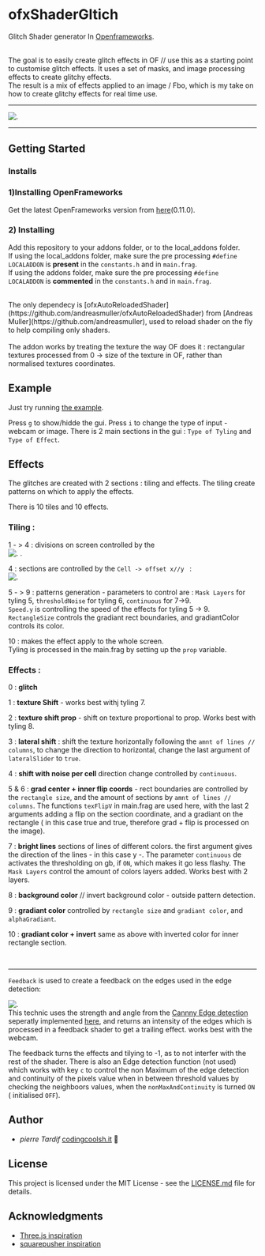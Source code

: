 # ofxShaderGltich
Glitch Shader generator In [Openframeworks](https://openframeworks.cc).

 </br> The goal is to easily create glitch effects in OF // use this as a starting point to customise glitch effects.
 It uses a set of masks, and image processing effects to create glitchy effects.
 </br>
 The result is a mix of effects applied to an image / Fbo, which is my take on how to create glitchy effects for real time use.
</br>

- - - -

![.](readme_files/example.gif)

- - - -
## Getting Started
### Installs

### 1)Installing OpenFrameworks

Get the latest OpenFrameworks version from [here](https://openframeworks.cc/download)(0.11.0).
</br>

### 2) Installing

Add this repository to your addons folder, or to the local_addons folder.
</br>
If using the local_addons folder, make sure the pre processing `#define LOCALADDON`  is **present** in the `constants.h` and in `main.frag`.
</br>
If using the addons folder, make sure the pre processing `#define LOCALADDON`  is **commented** in the `constants.h` and in `main.frag`.


</br>
The only dependecy is [ofxAutoReloadedShader](https://github.com/andreasmuller/ofxAutoReloadedShader) from [Andreas Muller](https://github.com/andreasmuller), used to reload shader on the fly to help compiling only shaders.
</br>

</br>
The addon works by treating the texture the way OF does it : rectangular textures processed from 0 -> size of the texture in OF, rather than normalised textures coordinates.
</br>



## Example

Just try running [the example](./example).

Press `g` to show/hidde the gui.
Press `i` to change the type of input - webcam or image.
There is 2 main sections in the gui :  `Type of Tyling` and `Type of Effect`.


## Effects
The glitches are created with 2 sections : tiling and effects.
The tiling create patterns on which to apply the effects.

There is 10 tiles and 10 effects.

### Tiling :
1 - > 4 : divisions on screen controlled by the  
![.](readme_files/gui_1.png) .</br>

4 : sections are controlled by the `Cell -> offset x//y ` :  
![.](readme_files/gui_2.png)</br>

5 - > 9 : patterns generation  - parameters to control are : `Mask Layers` for tyling 5, `thresholdNoise` for tyling 6, `continuous` for 7->9.</br>
`Speed.y` is controlling the speed of the effects for tyling 5 -> 9.</br>
`RectangleSize` controls the gradiant rect boundaries, and gradiantColor controls its color.</br>

10 : makes the effect apply to the whole screen.
</br>
Tyling is processed in the main.frag by setting up the `prop` variable.

### Effects :
0 : **glitch**</br>

1 : **texture Shift** - works best withj tyling 7.</br>

2 : **texture shift prop** - shift on texture proportional to prop. Works best with tyling 8.</br>

3 : **lateral shift** : shift the texture horizontally following the `amnt of lines // columns`, to change the direction to horizontal, change the last argument of `lateralSlider` to `true`. </br>

4 : **shift with noise per cell** direction change controlled by `continuous`.

5 & 6 : **grad center + inner flip coords** - rect boundaries are controlled by the `rectangle size`, and the amount of sections by `amnt of lines // columns`. The functions `texFlipV` in main.frag are used here, with the last 2 arguments adding a flip on the section coordinate, and a gradiant on the rectangle ( in this case true and true, therefore grad + flip is processed on the image).</br>

7 : **bright lines** sections of lines of different colors. the first argument gives the direction of the lines - in this case y -. The parameter `continuous` de activates the thresholding on gb, if `ON`, which makes it go less flashy. The `Mask Layers` control the amount of colors layers added. Works best with 2 layers. </br>

8 : **background color** // invert background color - outside pattern detection. </br>

9 : **gradiant color** controlled by `rectangle size` and `gradiant color`, and `alphaGradiant`.</br>

10 : **gradiant color + invert** same as above with inverted color for inner rectangle section. </br>

</br>

- - - -

`Feedback` is used to create a feedback on the edges used in the edge detection:

![.](readme_files/edgesFeedback.png)
</br>
This technic uses the strength and angle from the [Cannny Edge detection](https://towardsdatascience.com/canny-edge-detection-step-by-step-in-python-computer-vision-b49c3a2d8123) seperatly implemented [here](https://github.com/pierrextardif/ofxEdgeCannyDetector), and returns an intensity of the edges which is processed in a feedback shader to get a trailing effect. works best with the webcam.  

The feedback turns the effects and tilying to -1, as to not interfer with the rest of the shader.
There is also an Edge detection function (not used) which works with key `c` to control the non Maximum of the edge detection and continuity of the pixels value when in between threshold values by checking the neighboors values, when the `nonMaxAndContinuity` is turned `ON` ( initialised `OFF`).









## Author

* _pierre Tardif_   [codingcoolsh.it](codingcoolsh.it)   :floppy_disk:

## License

This project is licensed under the MIT License - see the [LICENSE.md](./LICENSE) file for details.


## Acknowledgments

* [Three.js inspiration](https://threejs.org/examples/?q=glitch#webgl_postprocessing_glitch)
* [squarepusher inspiration](https://www.youtube.com/watch?v=GlhV-OKHecI)
